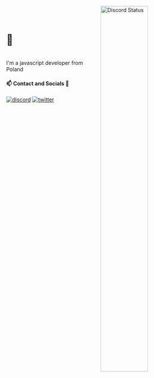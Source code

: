 <a><img width="50%" align="right" alt="Discord Status" src="https://lanyard-profile-readme.vercel.app/api/704967674886881310?theme=light&bg=809ecf&animated=true&hideDiscrim=true&borderRadius=30px&idleMessage=Probably%20doing%20something%20else...">
</a>

<br><br>

#  👋

<br>
I'm a javascript developer from Poland
 

<br>


#### 📫 Contact and Socials 🔎
<a href="https://discord.com/users/704967674886881310" target="_blank"><img alt="discord" align="center" src="https://img.shields.io/badge/-Discord-0D1117?style=flat-square&logo=discord&logoColor=white"></a>
<a href="https://www.twitch.tv/17uzyc_" target="_blank"><img alt="twitter" align="center" src="https://img.shields.io/badge/-Twitch-0D1117?style=flat-square&logo=twitch&logoColor=white"></a>
